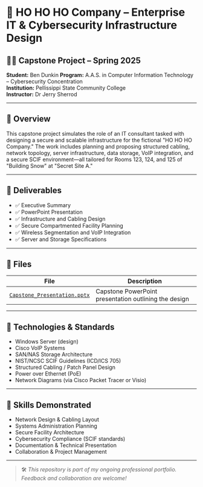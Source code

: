 # 🎄 HO HO HO Company – Enterprise IT & Cybersecurity Infrastructure Design

## 🧑‍💻 Capstone Project – Spring 2025  
**Student:** Ben Dunkin 
**Program:** A.A.S. in Computer Information Technology – Cybersecurity Concentration  
**Institution:** Pellissippi State Community College  
**Instructor:** Dr Jerry Sherrod

---

## 📘 Overview

This capstone project simulates the role of an IT consultant tasked with designing a secure and scalable infrastructure for the fictional "HO HO HO Company." The work includes planning and proposing structured cabling, network topology, server infrastructure, data storage, VoIP integration, and a secure SCIF environment—all tailored for Rooms 123, 124, and 125 of "Building Snow" at "Secret Site A."

---

## 🧾 Deliverables

- ✅ Executive Summary  
- ✅ PowerPoint Presentation  
- ✅ Infrastructure and Cabling Design  
- ✅ Secure Compartmented Facility Planning  
- ✅ Wireless Segmentation and VoIP Integration  
- ✅ Server and Storage Specifications  

---

## 📂 Files

| File | Description |
|------|-------------|
| [`Capstone_Presentation.pptx`](./Capstone_Presentation.pptx) | Capstone PowerPoint presentation outlining the design |


---

## 🔧 Technologies & Standards

- Windows Server (design)
- Cisco VoIP Systems
- SAN/NAS Storage Architecture
- NIST/NCSC SCIF Guidelines (ICD/ICS 705)
- Structured Cabling / Patch Panel Design
- Power over Ethernet (PoE)
- Network Diagrams (via Cisco Packet Tracer or Visio)

---

## 🧠 Skills Demonstrated

- Network Design & Cabling Layout
- Systems Administration Planning
- Secure Facility Architecture
- Cybersecurity Compliance (SCIF standards)
- Documentation & Technical Presentation
- Collaboration & Project Management

---

> 🛠️ *This repository is part of my ongoing professional portfolio. Feedback and collaboration are welcome!*
